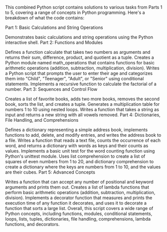 This combined Python script contains solutions to various tasks from Parts 1 to 5, covering a range of concepts in Python programming. Here's a breakdown of what the code contains:

Part 1: Basic Calculations and String Operations

Demonstrates basic calculations and string operations using the Python interactive shell.
Part 2: Functions and Modules

Defines a function calculate that takes two numbers as arguments and returns their sum, difference, product, and quotient as a tuple.
Creates a Python module named math_operations that contains functions for basic arithmetic operations (addition, subtraction, multiplication, division).
Writes a Python script that prompts the user to enter their age and categorizes them into "Child", "Teenager", "Adult", or "Senior" using conditional statements.
Implements a recursive function to calculate the factorial of a number.
Part 3: Sequences and Control Flow

Creates a list of favorite books, adds two more books, removes the second book, sorts the list, and creates a tuple.
Generates a multiplication table for numbers 1 to 10 using nested loops.
Writes a function that takes a string as input and returns a new string with all vowels removed.
Part 4: Dictionaries, File Handling, and Comprehensions

Defines a dictionary representing a simple address book, implements functions to add, delete, and modify entries, and writes the address book to a file.
Writes a function that reads a text file, counts the occurrence of each word, and returns a dictionary with words as keys and their counts as values.
Implements a basic unit test for the word counting function using Python's unittest module.
Uses list comprehension to create a list of squares of even numbers from 1 to 20, and dictionary comprehension to create a dictionary where the keys are numbers from 1 to 10, and the values are their cubes.
Part 5: Advanced Concepts

Writes a function that can accept any number of positional and keyword arguments and prints them out.
Creates a list of lambda functions that perform basic arithmetic operations (addition, subtraction, multiplication, division).
Implements a decorator function that measures and prints the execution time of any function it decorates, and uses it to decorate a function that sorts a large list.
Overall, this script covers a wide range of Python concepts, including functions, modules, conditional statements, loops, lists, tuples, dictionaries, file handling, comprehensions, lambda functions, and decorators.
